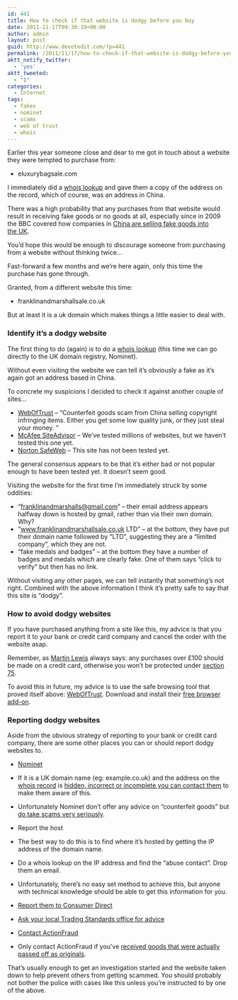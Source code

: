 ```yaml
---
id: 441
title: How to check if that website is dodgy before you buy
date: 2011-11-17T09:30:19+00:00
author: admin
layout: post
guid: http://www.devotedit.com/?p=441
permalink: /2011/11/17/how-to-check-if-that-website-is-dodgy-before-you-buy/
aktt_notify_twitter:
  - 'yes'
aktt_tweeted:
  - "1"
categories:
  - Internet
tags:
  - fakes
  - nominet
  - scams
  - web of trust
  - whois
---
```

Earlier this year someone close and dear to me got in touch about a website they were tempted to purchase from:

  * eluxurybagsale.com

I immediately did a [whois lookup](http://www.google.com/search?q=whois+lookup) and gave them a copy of the address on the record, which of course, was an address in China.

There was a high probability that any purchases from that website would result in receiving fake goods or no goods at all, especially since in 2009 the BBC covered how companies in [China are selling fake goods into the UK](http://news.bbc.co.uk/1/hi/8178959.stm).

You&#8217;d hope this would be enough to discourage someone from purchasing from a website without thinking twice&#8230;

<!--more-->

Fast-forward a few months and we&#8217;re here again, only this time the purchase has gone through.

Granted, from a different website this time:

  * franklinandmarshallsale.co.uk

But at least it is a uk domain which makes things a little easier to deal with.

### Identify it&#8217;s a dodgy website

The first thing to do (again) is to do a [whois lookup](http://www.nominet.org.uk/other/whois/) (this time we can go directly to the UK domain registry, Nominet).

Without even visiting the website we can tell it&#8217;s obviously a fake as it&#8217;s again got an address based in China.

To concrete my suspicions I decided to check it against another couple of sites&#8230;

  * [WebOfTrust](http://www.mywot.com/en/scorecard/franklinandmarshallsale.co.uk) &#8211; &#8220;Counterfeit goods scam from China selling copyright infringing items. Either you get some low quality junk, or they just steal your money. &#8220;
  * [McAfee SiteAdvisor](http://www.siteadvisor.com/sites/franklinandmarshallsale.co.uk) &#8211; We&#8217;ve tested millions of websites, but we haven&#8217;t tested this one yet.
  * [Norton SafeWeb](http://safeweb.norton.com/report/show?url=franklinandmarshallsale.co.uk) &#8211; This site has not been tested yet.

The general consensus appears to be that it&#8217;s either bad or not popular enough to have been tested yet. It doesn&#8217;t seem good.

Visiting the website for the first time I&#8217;m immediately struck by some oddities:

  * &#8220;franklinandmarshalls@gmail.com&#8221; &#8211; their email address appears halfway down is hosted by gmail, rather than via their own domain. Why?
  * &#8220;www.franklinandmarshallsale.co.uk LTD&#8221; &#8211; at the bottom, they have put their domain name followed by &#8220;LTD&#8221;, suggesting they are a &#8220;limited company&#8221;, which they are not.
  * &#8220;fake medals and badges&#8221; &#8211; at the bottom they have a number of badges and medals which are clearly fake. One of them says &#8220;click to verify&#8221; but then has no link.

Without visiting any other pages, we can tell instantly that something&#8217;s not right. Combined with the above information I think it&#8217;s pretty safe to say that this site is &#8220;dodgy&#8221;.

### How to avoid dodgy websites

If you have purchased anything from a site like this, my advice is that you report it to your bank or credit card company and cancel the order with the website asap.

Remember, as [Martin Lewis](http://en.wikipedia.org/wiki/Martin_Lewis_(financial_journalist)) always says: any purchases over £100 should be made on a credit card, otherwise you won&#8217;t be protected under [section 75](http://www.moneysavingexpert.com/shopping/section75-protect-your-purchases).

To avoid this in future, my advice is to use the safe browsing tool that proved itself above: [WebOfTrust](http://www.mywot.com/). Download and install their [free browser add-on](http://www.mywot.com/en/download).

### Reporting dodgy websites

Aside from the obvious strategy of reporting to your bank or credit card company, there are some other places you can or should report dodgy websites to.

  * [Nominet](mailto:nominet@nominet.org.uk)
  * If it is a UK domain name (eg: example.co.uk) and the address on the [whois record](http://www.nominet.org.uk/other/whois/) is [hidden, incorrect or incomplete you can contact them](http://www.nominet.org.uk/other/whois/faq/#report) to make them aware of this.
  * Unfortunately Nominet don&#8217;t offer any advice on &#8220;counterfeit goods&#8221; but [do take scams very seriously](http://www.nominet.org.uk/disputes/legalinfo/scams/).

  * Report the host
  * The best way to do this is to find where it&#8217;s hosted by getting the IP address of the domain name.
  * Do a whois lookup on the IP address and find the &#8220;abuse contact&#8221;. Drop them an email.
  * Unfortunately, there&#8217;s no easy set method to achieve this, but anyone with technical knowledge should be able to get this information for you.

  * [Report them to Consumer Direct](http://www.direct.gov.uk/en/Dl1/Directories/UsefulContactsByCategory/Governmentcitizensandrightscontacts/DG_195948)
  * [Ask your local Trading Standards office for advice](http://www.tradingstandards.gov.uk/)
  * [Contact ActionFraud](http://www.actionfraud.org.uk/report_fraud)
  * Only contact ActionFraud if you&#8217;ve [received goods that were actually passed off as originals](http://www.actionfraud.org.uk/fraud_protection/counterfeit_goods).

That&#8217;s usually enough to get an investigation started and the website taken down to help prevent others from getting scammed. You should probably not bother the police with cases like this unless you&#8217;re instructed to by one of the above.